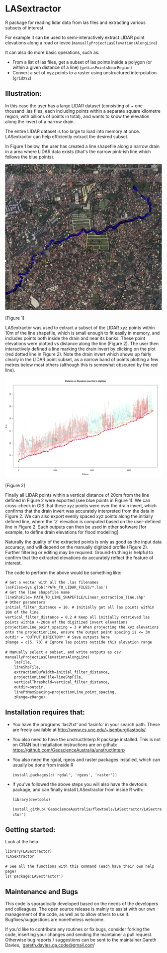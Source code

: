 LASextractor
============

R package for reading lidar data from las files and extracting various subsets
of interest.

For example it can be used to semi-interactively extract LIDAR point elevations
along a road or levee (``manuallyProjectLasElevationsAlongLine``)

It can also do more basic operations, such as:
- From a list of las files, get a subset of las points inside a polygon (or within a given distance of a line) (``getLasPointsNearRegion``)
- Convert a set of xyz points to a raster using unstructured interpolation (``gridXYZ``)

Illustration:
-------------
In this case the user has a large LIDAR dataset (consisting of ~ one thousand
.las files, each including points within a separate square kilometre region,
with billions of points in total), and wants to know the elevation along the
invert of a narrow drain. 

The entire LIDAR dataset is too large to load into memory at once.
LASextractor can help efficiently extract the desired subset.

In Figure 1 below, the user has created a line shapefile along a narrow drain
in a area where LIDAR data exists (that's the narrow pink-ish line which
follows the blue points).

![planview](Drain_GIS_Planview.png?raw=true)

[Figure 1]

LASextractor was used to extract a subset of the LIDAR xyz points within 10m of
the line shapefile, which is small enough to fit easily in memory, and includes
points both inside the drain and near its banks. These point elevations were
plotted vs distance along the line (Figure 2). The user then interactively
defined a line marking the drain invert by clicking on the plot (red dotted
line in Figure 2). Note the drain invert which shows up fairly clearly in the
LIDAR point subset, as a narrow band of points plotting a few metres below most
others (although this is somewhat obscured by the red line).  

![profile](Drain_bedProfile.png?raw=true)

[Figure 2]

Finally all LIDAR points within a vertical distance of 20cm from the line
defined in Figure 2 were exported (see blue points in Figure 1). We can
cross-check in GIS that these xyz points were over the drain invert, which
confirms that the drain invert was accurately interpreted from the data in
Figure 2. We can also export evenly spaced xyz points along the initially
defined line, where the 'z' elevation is computed based on the user-defined
line in Figure 2. Such outputs can then be used in other software [for example,
to define drain elevations for flood modelling].

Naturally the quality of the extracted points is only as good as the input data
accuracy, and will depend on the manually digitized profile (Figure 2). Further
filtering or editing may be required.  Ground-truthing is helpful to confirm
that the extracted elevations do accurately reflect the feature of interest.

The code to perform the above would be something like:

    # Get a vector with all the .las filenames
    lasFiles=Sys.glob('PATH_TO_LIDAR_FILES/*.las')
    # Get the line shapefile name
    lineShpFile='PATH_TO_LINE_SHAPEFILE/Linear_extraction_line.shp'
    # Other parameters
    initial_filter_distance = 10. # Initially get all las points within 10m of the line
    vertical_filter_distance = 0.2 # Keep all initially retrieved las points within +-20cm of the digitized invert elevations
    projectionLine_point_spacing = 3 # When projecting the xyz elevations onto the projectionLine, ensure the output point spacing is <= 3m   
    outdir = 'OUTPUT_DIRECTORY' # Save outputs here
    zRange = c(5, 70) # Ignore las points outside this elevation range
    
    # Manually select a subset, and write outputs as csv
    manuallyProjectLasElevationsAlongLine(
        lasFile, 
        lineShpFile, 
        extractionBufWidth=initial_filter_distance,
        projectionLineFile=lineShpFile, 
        verticalThreshold=vertical_filter_distance,
        outdir=outdir, 
        linePtMaxSpacing=projectionLine_point_spacing,
        zRange=zRange)

Installation requires that:
---------------------------

- You have the programs 'las2txt' and 'lasinfo' in your search path. These are freely available at
http://www.cs.unc.edu/~isenburg/lastools/ 

- You also need to have the unstructInterp R package installed. This is not on
  CRAN but installation instructions are on github:
https://github.com/GeoscienceAustralia/unstructInterp

- You also need the rgdal, rgeos and raster packages installed, which can usually be done from inside R

    ``install.packages(c('rgdal', 'rgeos', 'raster'))``

- If you've followed the above steps you will also have the devtools package,
  and can finally install LASextractor from inside R with:

    ``library(devtools)``

    ``install_github('GeoscienceAustralia/flowtools/LASextractor/LASextractor')``

Getting started:
----------------
Look at the help
    
    library(LASextractor)
    ?LASextractor

    # See all the functions with this command (each have their own help page)
    ls('package:LASextractor')

Maintenance and Bugs
---------------------
This code is sporadically developed based on the needs of the developers and
colleagues. The open source release is mainly to assist with our own management
of the code, as well as to allow others to use it. Bugfixes/suggestions are
nonetheless welcome. 


If you'd like to contribute any routines or fix bugs, consider forking the
code, inserting your changes and sending the maintainer a pull request.
Otherwise bug reports / suggestions can be sent to the maintainer Gareth
Davies, 'gareth.davies.ga.code@gmail.com' 


